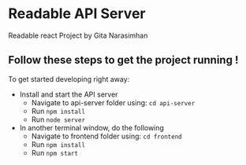 # Readable API Server

Readable react Project by Gita Narasimhan

## Follow these steps to get the project running !

To get started developing right away:

* Install and start the API server
    - Navigate to api-server folder using: `cd api-server`
    - Run `npm install`
    - Run `node server`
* In another terminal window, do the following
    - Navigate to frontend folder using: `cd frontend`
    - Run `npm install`
    - Run `npm start`
